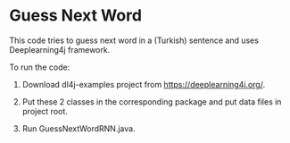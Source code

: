 # Guess Next Word

This code tries to guess next word in a (Turkish) sentence and uses Deeplearning4j framework.

To run the code:

1) Download dl4j-examples project from https://deeplearning4j.org/.

2) Put these 2 classes in the corresponding package and put data files in project root.

3) Run GuessNextWordRNN.java.
